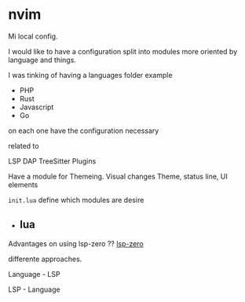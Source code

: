 # nvim

Mi local config.

I would like to have a configuration split into modules more oriented by language and things.

I was tinking of having a languages folder example

- PHP
- Rust
- Javascript
- Go

on each one have the configuration necessary

related to

LSP
DAP
TreeSitter
Plugins

Have a module for Themeing.
Visual changes
Theme, status line, UI elements

`init.lua`
define which modules are desire

- lua
    -

Advantages on using lsp-zero ??
[lsp-zero](https://github.com/VonHeikemen/lsp-zero.nvim)


differente approaches.

Language
    - LSP

LSP
    - Language
